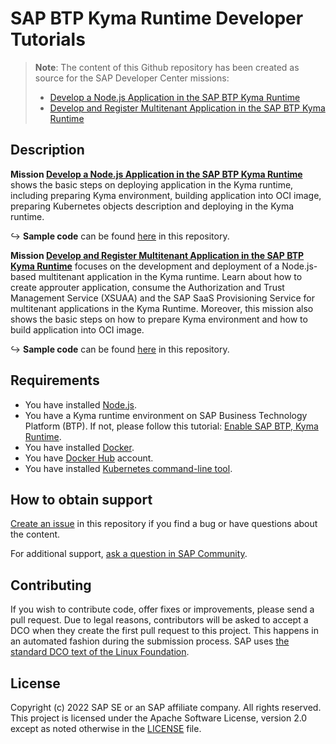 # SAP BTP Kyma Runtime Developer Tutorials 
<!--- Register repository https://api.reuse.software/register, then add REUSE badge:
[![REUSE status](https://api.reuse.software/badge/github.com/SAP-samples/REPO-NAME)](https://api.reuse.software/info/github.com/SAP-samples/REPO-NAME)
-->
> **Note**: The content of this Github repository has been created as source for the SAP Developer Center missions: 
>
> - [Develop a Node.js Application in the SAP BTP Kyma Runtime]()
> - [Develop and Register Multitenant Application in the SAP BTP Kyma Runtime]()

## Description
**Mission [Develop a Node.js Application in the SAP BTP Kyma Runtime]()** shows the basic steps on deploying application in the Kyma runtime, including preparing Kyma environment, building application into OCI image, preparing Kubernetes objects description and deploying in the Kyma runtime. 

↪ **Sample code** can be found [here](https://github.com/SAP-samples/btp-kyma-runtime-multitenancy-tutorial/tree/main/Mission:%20Develop%20a%20Node.js%20Application%20in%20the%20SAP%20BTP%20Kyma%20Runtime) in this repository.

**Mission [Develop and Register Multitenant Application in the SAP BTP Kyma Runtime]()** focuses on the development and deployment of a Node.js-based multitenant application in the Kyma runtime. Learn about how to create approuter application, consume the Authorization and Trust Management Service (XSUAA) and the SAP SaaS Provisioning Service for multitenant applications in the Kyma Runtime. Moreover, this mission also shows the basic steps on how to prepare Kyma environment and how to build application into OCI image. 

↪ **Sample code** can be found [here](https://github.com/SAP-samples/btp-kyma-runtime-multitenancy-tutorial/tree/main/Mission:%20Develop%20and%20Register%20Multitenant%20Application%20in%20the%20SAP%20BTP%20Kyma%20Runtime) in this repository.

## Requirements

- You have installed [Node.js](https://nodejs.org/en/download/).
- You have a Kyma runtime environment on SAP Business Technology Platform (BTP). If not, please follow this tutorial: [Enable SAP BTP, Kyma Runtime](cp-kyma-getting-started).
- You have installed [Docker](https://docs.docker.com/get-started/#download-and-install-docker).
- You have [Docker Hub](https://hub.docker.com/) account. 
- You have installed [Kubernetes command-line tool](https://kubernetes.io/docs/tasks/tools/#kubectl).

## How to obtain support
[Create an issue](https://github.com/SAP-samples/btp-kyma-runtime-multitenancy-tutorial/issues) in this repository if you find a bug or have questions about the content.
 
For additional support, [ask a question in SAP Community](https://answers.sap.com/questions/ask.html).

## Contributing
If you wish to contribute code, offer fixes or improvements, please send a pull request. Due to legal reasons, contributors will be asked to accept a DCO when they create the first pull request to this project. This happens in an automated fashion during the submission process. SAP uses [the standard DCO text of the Linux Foundation](https://developercertificate.org/).

## License
Copyright (c) 2022 SAP SE or an SAP affiliate company. All rights reserved. This project is licensed under the Apache Software License, version 2.0 except as noted otherwise in the [LICENSE](LICENSES/Apache-2.0.txt) file.
